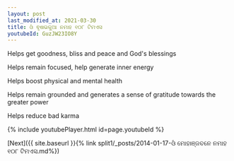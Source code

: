 ```yaml
---
layout: post
last_modified_at: 2021-03-30
title: ଓଁ ଵୃଷଭକୁଆ ନମାହ ୧୦୮ ଟିମଏସ
youtubeId: GuzJW23IO8Y
---
```

 
 
Helps get goodness, bliss and peace and God's blessings
 
Helps remain focused, help generate inner energy 
 
Helps boost physical and mental health 
 
Helps remain grounded and generates a sense of gratitude towards the greater power 
 
Helps reduce bad karma
 
 
 
 


{% include youtubePlayer.html id=page.youtubeId %}
 
[Next]({{ site.baseurl }}{% link  split1/_posts/2014-01-17-ଓଁ ମୋହାଞ୍ଜବନେ ନମାହ ୧୦୮ ଟିମଏସ.md%})
 
